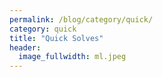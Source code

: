 ```yaml
---
permalink: /blog/category/quick/
category: quick
title: "Quick Solves"
header:
  image_fullwidth: ml.jpeg
---
```

